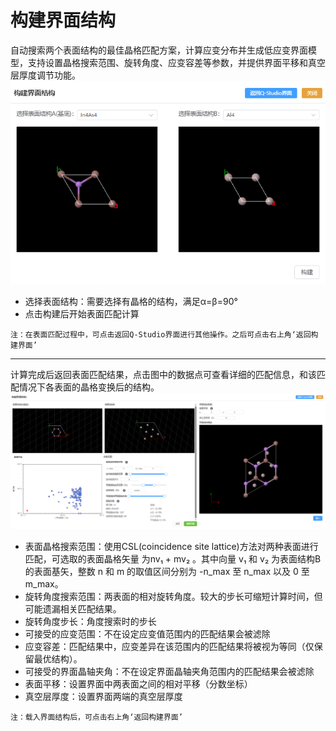 # 构建界面结构
自动搜索两个表面结构的最佳晶格匹配方案，计算应变分布并生成低应变界面模型，支持设置晶格搜索范围、旋转角度、应变容差等参数，并提供界面平移和真空层厚度调节功能。
![input](.././nested/qstudio_build_boundary_input.png)

- 选择表面结构：需要选择有晶格的结构，满足α=β=90°
- 点击构建后开始表面匹配计算

```
注：在表面匹配过程中，可点击返回Q-Studio界面进行其他操作。之后可点击右上角‘返回构建界面’
```

---
计算完成后返回表面匹配结果，点击图中的数据点可查看详细的匹配信息，和该匹配情况下各表面的晶格变换后的结构。
![input](.././nested/qstudio_build_boundary_match.png)

- 表面晶格搜索范围：使用CSL(coincidence site lattice)方法对两种表面进行匹配，可选取的表面晶格矢量 为nv₁ + mv₂ 。其中向量 v₁ 和 v₂ 为表面结构B的表面基矢，整数 n 和 m 的取值区间分别为 -n_max 至 n_max 以及 0 至 m_max。
- 旋转角度搜索范围：两表面的相对旋转角度。较大的步长可缩短计算时间，但可能遗漏相关匹配结果。
- 旋转角度步长：角度搜索时的步长
- 可接受的应变范围：不在设定应变值范围内的匹配结果会被滤除
- 应变容差：匹配结果中，应变差异在该范围内的匹配结果将被视为等同（仅保留最优结构）。
- 可接受的界面晶轴夹角：不在设定界面晶轴夹角范围内的匹配结果会被滤除
- 表面平移：设置界面中两表面之间的相对平移（分数坐标）
- 真空层厚度：设置界面两端的真空层厚度

```
注：载入界面结构后，可点击右上角‘返回构建界面’
```